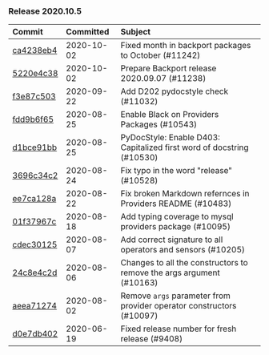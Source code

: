 

### Release 2020.10.5

| Commit                                                                                         | Committed   | Subject                                                               |
|:-----------------------------------------------------------------------------------------------|:------------|:----------------------------------------------------------------------|
| [ca4238eb4](https://github.com/apache/airflow/commit/ca4238eb4d9a2aef70eb641343f59ee706d27d13) | 2020-10-02  | Fixed month in backport packages to October (#11242)                  |
| [5220e4c38](https://github.com/apache/airflow/commit/5220e4c3848a2d2c81c266ef939709df9ce581c5) | 2020-10-02  | Prepare Backport release 2020.09.07 (#11238)                          |
| [f3e87c503](https://github.com/apache/airflow/commit/f3e87c503081a3085dff6c7352640d7f08beb5bc) | 2020-09-22  | Add D202 pydocstyle check (#11032)                                    |
| [fdd9b6f65](https://github.com/apache/airflow/commit/fdd9b6f65b608c516b8a062b058972d9a45ec9e3) | 2020-08-25  | Enable Black on Providers Packages (#10543)                           |
| [d1bce91bb](https://github.com/apache/airflow/commit/d1bce91bb21d5a468fa6a0207156c28fe1ca6513) | 2020-08-25  | PyDocStyle: Enable D403: Capitalized first word of docstring (#10530) |
| [3696c34c2](https://github.com/apache/airflow/commit/3696c34c28c6bc7b442deab999d9ecba24ed0e34) | 2020-08-24  | Fix typo in the word &#34;release&#34; (#10528)                               |
| [ee7ca128a](https://github.com/apache/airflow/commit/ee7ca128a17937313566f2badb6cc569c614db94) | 2020-08-22  | Fix broken Markdown refernces in Providers README (#10483)            |
| [01f37967c](https://github.com/apache/airflow/commit/01f37967c938f3f11b08517f5920f31aca89676f) | 2020-08-18  | Add typing coverage to mysql providers package (#10095)               |
| [cdec30125](https://github.com/apache/airflow/commit/cdec3012542b45d23a05f62d69110944ba542e2a) | 2020-08-07  | Add correct signature to all operators and sensors (#10205)           |
| [24c8e4c2d](https://github.com/apache/airflow/commit/24c8e4c2d6e359ecc2c7d6275dccc68de4a82832) | 2020-08-06  | Changes to all the constructors to remove the args argument (#10163)  |
| [aeea71274](https://github.com/apache/airflow/commit/aeea71274d4527ff2351102e94aa38bda6099e7f) | 2020-08-02  | Remove `args` parameter from provider operator constructors (#10097)  |
| [d0e7db402](https://github.com/apache/airflow/commit/d0e7db4024806af35e3c9a2cae460fdeedd4d2ec) | 2020-06-19  | Fixed release number for fresh release (#9408)                        |
